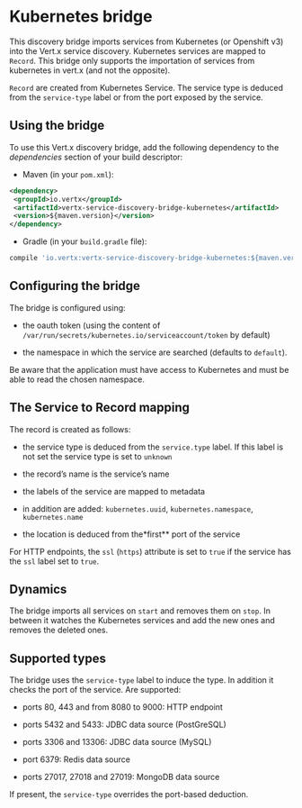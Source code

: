 # Kubernetes bridge

This discovery bridge imports services from Kubernetes (or Openshift v3)
into the Vert.x service discovery. Kubernetes services are mapped to
`Record`. This bridge only supports the importation of services from
kubernetes in vert.x (and not the opposite).

`Record` are created from Kubernetes Service. The service type is
deduced from the `service-type` label or from the port exposed by the
service.

## Using the bridge

To use this Vert.x discovery bridge, add the following dependency to the
*dependencies* section of your build descriptor:

  - Maven (in your `pom.xml`):

<!-- end list -->

``` xml
<dependency>
 <groupId>io.vertx</groupId>
 <artifactId>vertx-service-discovery-bridge-kubernetes</artifactId>
 <version>${maven.version}</version>
</dependency>
```

  - Gradle (in your `build.gradle` file):

<!-- end list -->

``` groovy
compile 'io.vertx:vertx-service-discovery-bridge-kubernetes:${maven.version}'
```

## Configuring the bridge

The bridge is configured using:

  - the oauth token (using the content of
    `/var/run/secrets/kubernetes.io/serviceaccount/token` by default)

  - the namespace in which the service are searched (defaults to
    `default`).

Be aware that the application must have access to Kubernetes and must be
able to read the chosen namespace.

## The Service to Record mapping

The record is created as follows:

  - the service type is deduced from the `service.type` label. If this
    label is not set the service type is set to `unknown`

  - the record’s name is the service’s name

  - the labels of the service are mapped to metadata

  - in addition are added: `kubernetes.uuid`, `kubernetes.namespace`,
    `kubernetes.name`

  - the location is deduced from the\*first\*\* port of the service

For HTTP endpoints, the `ssl` (`https`) attribute is set to `true` if
the service has the `ssl` label set to `true`.

## Dynamics

The bridge imports all services on `start` and removes them on `stop`.
In between it watches the Kubernetes services and add the new ones and
removes the deleted ones.

## Supported types

The bridge uses the `service-type` label to induce the type. In addition
it checks the port of the service. Are supported:

  - ports 80, 443 and from 8080 to 9000: HTTP endpoint

  - ports 5432 and 5433: JDBC data source (PostGreSQL)

  - ports 3306 and 13306: JDBC data source (MySQL)

  - port 6379: Redis data source

  - ports 27017, 27018 and 27019: MongoDB data source

If present, the `service-type` overrides the port-based deduction.
